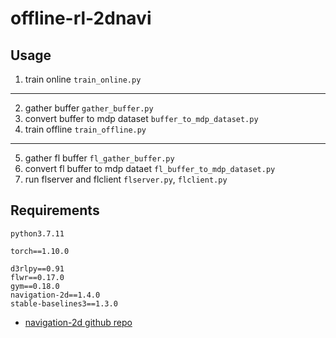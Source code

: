 # offline-rl-2dnavi
## Usage

1. train online `train_online.py`
---
2. gather buffer `gather_buffer.py`
3. convert buffer to mdp dataset `buffer_to_mdp_dataset.py`
4. train offline `train_offline.py`
---
5. gather fl buffer `fl_gather_buffer.py`
6. convert fl buffer to mdp dataet `fl_buffer_to_mdp_dataset.py`
7. run flserver and flclient `flserver.py`, `flclient.py`

## Requirements

`python3.7.11`

```
torch==1.10.0
```

```
d3rlpy==0.91
flwr==0.17.0
gym==0.18.0
navigation-2d==1.4.0
stable-baselines3==1.3.0
```

* [navigation-2d github repo](https://github.com/mjyoo2/navigation_2d)